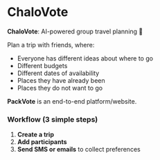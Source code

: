 # ChaloVote

**ChaloVote**: AI-powered group travel planning 🚀  

Plan a trip with friends, where:  
- Everyone has different ideas about where to go  
- Different budgets  
- Different dates of availability  
- Places they have already been  
- Places they do not want to go  

**PackVote** is an end-to-end platform/website.  

### Workflow (3 simple steps)  
1. **Create a trip**  
2. **Add participants**  
3. **Send SMS or emails** to collect preferences


